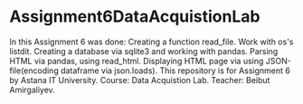 # Assignment6DataAcquistionLab
In this Assignment 6 was done: Creating a function read_file. Work with os's listdit. Creating a database via sqlite3 and working with pandas. 
Parsing HTML via pandas, using read_html. Displaying HTML page via using JSON-file(encoding dataframe via json.loads).
This repository is for Assignment 6 by Astana IT University. Course: Data Acquistion Lab. Teacher: Beibut Amirgaliyev.
